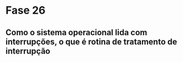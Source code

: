 # Fase 26

## Como o sistema operacional lida com interrupções, o que é rotina de tratamento de interrupção
